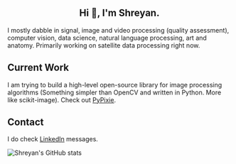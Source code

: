 <h2 align="center">Hi 👋, I'm Shreyan.</h1>

I mostly dabble in signal, image and video processing (quality assessment), computer vision, data science, natural language processing, art and anatomy. 
Primarily working on satellite data processing right now. 

## Current Work
I am trying to build a high-level open-source library for image processing algorithms (Something simpler than OpenCV and written in Python. More like scikit-image). Check out [PyPixie](https://www.github.com/pneycho/pypixie).

## Contact
I do check [LinkedIn](https://www.linkedin.com/in/shreyansanyal/) messages.

![Shreyan's GitHub stats](https://github-readme-stats.vercel.app/api?username=pneycho&show_icons=true&theme=tokyonight)


